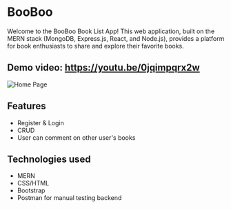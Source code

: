# BooBoo
Welcome to the BooBoo Book List App! This web application, built on the MERN stack (MongoDB, Express.js, React, and Node.js), provides a platform for book enthusiasts to share and explore their favorite books.

## Demo video: https://youtu.be/0jqimpqrx2w

![Home Page](https://github.com/Bilguun-Zorig/booboo/assets/111012530/089f0819-0fe9-4b6d-99ff-652282ce5e85)

## Features
- Register & Login
- CRUD 
- User can comment on other user's books

## Technologies used
- MERN
- CSS/HTML
- Bootstrap
- Postman for manual testing backend
